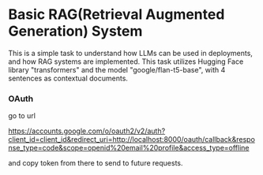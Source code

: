 # Basic RAG(Retrieval Augmented Generation) System
This is a simple task to understand how LLMs can be used in deployments, and how RAG systems are implemented.
This task utilizes Hugging Face library "transformers" and the model "google/flan-t5-base", with 4 sentences as contextual documents.

### OAuth
go to url

https://accounts.google.com/o/oauth2/v2/auth?client_id=client_id&redirect_uri=http://localhost:8000/oauth/callback&response_type=code&scope=openid%20email%20profile&access_type=offline

and copy token from there to send to future requests.